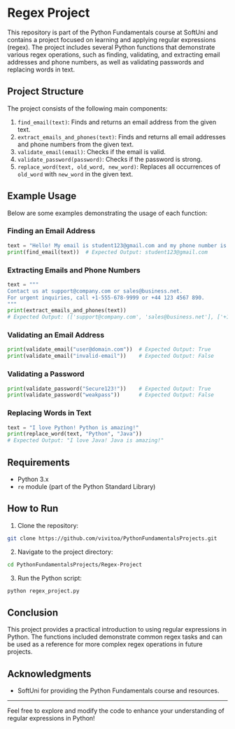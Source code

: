 # Regex Project

This repository is part of the Python Fundamentals course at SoftUni and contains a project focused on learning and applying regular expressions (regex). The project includes several Python functions that demonstrate various regex operations, such as finding, validating, and extracting email addresses and phone numbers, as well as validating passwords and replacing words in text.

## Project Structure

The project consists of the following main components:

1. `find_email(text)`: Finds and returns an email address from the given text.
2. `extract_emails_and_phones(text)`: Finds and returns all email addresses and phone numbers from the given text.
3. `validate_email(email)`: Checks if the email is valid.
4. `validate_password(password)`: Checks if the password is strong.
5. `replace_word(text, old_word, new_word)`: Replaces all occurrences of `old_word` with `new_word` in the given text.

## Example Usage

Below are some examples demonstrating the usage of each function:

### Finding an Email Address

```python
text = "Hello! My email is student123@gmail.com and my phone number is +359 888-123-456."
print(find_email(text))  # Expected Output: student123@gmail.com
```

### Extracting Emails and Phone Numbers

```python
text = """
Contact us at support@company.com or sales@business.net.
For urgent inquiries, call +1-555-678-9999 or +44 123 4567 890.
"""
print(extract_emails_and_phones(text))
# Expected Output: (['support@company.com', 'sales@business.net'], ['+1-555-678-9999', '+44 123 4567 890'])
```

### Validating an Email Address

```python
print(validate_email("user@domain.com"))  # Expected Output: True
print(validate_email("invalid-email"))    # Expected Output: False
```

### Validating a Password

```python
print(validate_password("Secure123!"))    # Expected Output: True
print(validate_password("weakpass"))      # Expected Output: False
```

### Replacing Words in Text

```python
text = "I love Python! Python is amazing!"
print(replace_word(text, "Python", "Java"))
# Expected Output: "I love Java! Java is amazing!"
```

## Requirements

- Python 3.x
- `re` module (part of the Python Standard Library)

## How to Run

1. Clone the repository:

```bash
git clone https://github.com/vivitoa/PythonFundamentalsProjects.git
```

2. Navigate to the project directory:

```bash
cd PythonFundamentalsProjects/Regex-Project
```

3. Run the Python script:

```bash
python regex_project.py
```

## Conclusion

This project provides a practical introduction to using regular expressions in Python. The functions included demonstrate common regex tasks and can be used as a reference for more complex regex operations in future projects.

## Acknowledgments

- SoftUni for providing the Python Fundamentals course and resources.

---

Feel free to explore and modify the code to enhance your understanding of regular expressions in Python!
